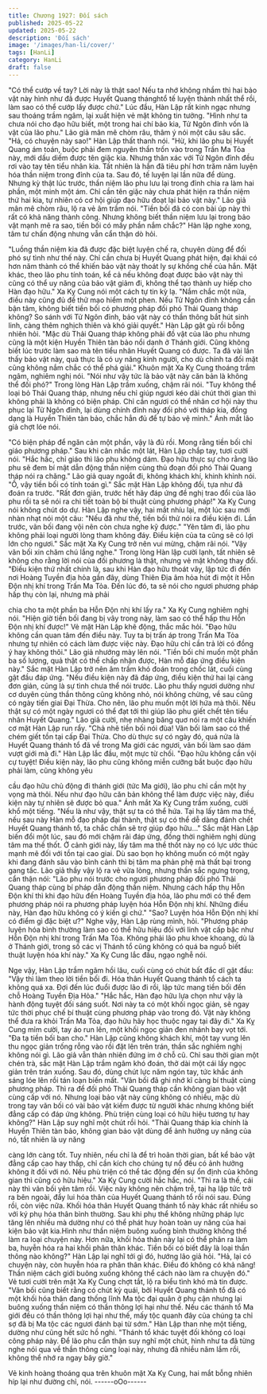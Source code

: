 ```yaml
---
title: Chương 1927: Đối sách
published: 2025-05-22
updated: 2025-05-22
description: 'Đối sách'
image: '/images/han-li/cover/'
tags: [HanLi]
category: HanLi
draft: false
---
```


"Có thể cướp về tay? Lời này là thật sao! Nếu ta nhớ không nhầm
thì hai bảo vật này hình như đã được Huyết Quang thánghtổ tế
luyện thành nhất thể rồi, làm sao có thể cướp lấy được chứ."
Lúc đầu, Hàn Lập rất kinh ngạc nhưng sau thoáng trầm ngâm, lại
xuất hiện vẻ mặt không tin tưởng.
"Hình như ta chưa nói cho đạo hữu biết, một trong hai chí bảo kia,
Tử Ngôn đỉnh vốn là vật của lão phu."
Lão giả mân mê chòm râu, thâm ý nói một câu sâu sắc.
"Hả, có chuyện này sao!"
Hàn Lập thất thanh nói.
"Hừ, khi lão phu bị Huyết Quang ám toán, buộc phải đem nguyên
thần trốn vào trong Trấn Ma Tỏa này, mới dấu diếm được tên giặc
kia. Nhưng thân xác với Tử Ngôn đỉnh đều rơi vào tay tên tiểu
nhân kia. Tất nhiên là hắn đã tiêu phí hơn trăm năm luyện hóa
thần niệm trong đỉnh của ta. Sau đó, tế luyện lại lần nữa để dùng.
Nhưng kỳ thật lúc trước, thần niệm lão phu lưu lại trong đỉnh chia
ra làm hai phần, một minh một ám. Chỉ cần tên giặc này chưa
phát hiện ra thần niệm thứ hai kia, tự nhiên có cơ hội giúp đạo
hữu đoạt lại bảo vật này."
Lão giả mân mê chòm râu, lộ ra vẻ âm trầm nói.
"Tiền bối đã có con bài úp này thì rất có khả năng thành công.
Nhưng không biết thần niệm lưu lại trong bảo vật mạnh mẽ ra
sao, tiền bối có mấy phần nắm chắc?"
Hàn lập nghe xong, tâm tư chấn động nhưng vẫn cẩn thận dò hỏi.

"Luồng thần niệm kia đã được đặc biệt luyện chế ra, chuyên dùng
để đối phó sự tình như thế này. Chỉ cần chưa bị Huyết Quang
phát hiện, đại khái có hơn năm thành có thể khiến bảo vật này
thoát ly sự khống chế của hắn. Mặt khác, theo lão phu tính toán,
kể cả nếu không đoạt được bảo vật này thì cũng có thể uy năng
của bảo vật giảm đi, không thể tạo thành uy hiếp cho Hàn đạo
hữu."
Xa Kỵ Cung nói một cách tự tin kỳ lạ.
"Nắm chắc một nửa, điều này cũng đủ để thử mạo hiểm một
phen. Nếu Tử Ngôn đỉnh không cần bận tâm, không biết tiền bối
có phương pháp đối phó Thải Quang tháp không? So sánh với Tử
Ngôn đỉnh, bảo vật này có thần thông bắt hút sinh linh, càng thêm
nghịch thiên và khó giải quyết."
Hàn Lập gật gù rồi bỗng nhiên hỏi.
"Mặc dù Thải Quang tháp không phải đồ vật của lão phu nhưng
cũng là một kiện Huyền Thiên tàn bảo nổi danh ở Thánh giới.
Cũng không biết lúc trước làm sao mà tên tiểu nhân Huyết Quang
có được. Ta đã vài lần thấy bảo vật này, quả thực là có uy năng
kinh người, cho dù chính ta đối mặt cũng không nắm chắc có thể
phá giải."
Khuôn mặt Xa Kỵ Cung thoáng trầm ngâm, nghiêm nghị nói.
"Nói như vậy tức là bảo vật này căn bản là không thể đối phó?"
Trong lòng Hàn Lập trầm xuống, chậm rãi nói.
"Tuy không thể loại bỏ Thải Quang tháp, nhưng nếu chỉ giúp
ngươi kéo dài chút thời gian thì không phải là không có biện pháp.
Chỉ cần ngươi có thể nhân cơ hội này thu phục lại Tử Ngôn đỉnh,
lại dùng chính đỉnh này đối phó với tháp kia, đồng dạng là Huyền
Thiên tàn bảo, chắc hẳn đủ để tự bảo vệ mình."
Ánh mắt lão giả chợt lóe nói.

"Có biện pháp để ngăn cản một phần, vậy là đủ rồi. Mong rằng
tiền bối chỉ giáo phương pháp."
Sau khi cân nhắc một lát, Hàn Lập chắp tay, tươi cười nói.
"Hắc hắc, chỉ giáo thì lão phu không dám. Đạo hữu thực sự cho
rằng lão phu sẽ đem bí mật dẫn động thần niệm cùng thủ đoạn
đối phó Thải Quang tháp nói ra chăng."
Lão giả quay ngoắt đi, không khách khí, khinh khỉnh nói.
"Ồ, vậy tiền bối có tính toán gì."
Sắc mặt Hàn Lập không đổi, tựa như đã đoán ra trước.
"Rất đơn giản, trước hết hãy đáp ứng đề nghị trao đổi của lão phu
rồi ta sẽ nói ra chi tiết toàn bộ bí thuật cùng phương pháp!"
Xa Kỵ Cung nói không chút do dự.
Hàn Lập nghe vậy, hai mắt nhíu lại, một lúc sau mới nhàn nhạt nói
một câu:
"Nếu đã như thế, tiền bối thử nói ra điều kiện đi. Lần trước, vãn
bối đang vội nên còn chưa nghe kỹ được."
"Yên tâm đi, lão phu không phải loại người lòng tham không đáy.
Điều kiện của ta cũng sẽ có lợi lớn cho ngươi."
Sắc mặt Xa Kỵ Cung trở nên vui mừng, chậm rãi nói.
"Vậy vãn bối xin chăm chú lắng nghe."
Trong lòng Hàn lập cười lạnh, tất nhiên sẽ không cho rằng lời nói
của đối phương là thật, nhưng vẻ mặt không thay đổi.
"Điều kiện thứ nhất chính là, sau khi Hàn đạo hữu thoát vây, lập
tức đi đến nơi Hoàng Tuyền địa hỏa gần đây, dùng Thiên Địa âm
hỏa hút đi một ít Hỗn Độn nhị khí trong Trấn Ma Tỏa. Đến lúc đó,
ta sẽ nói cho ngươi phương pháp hấp thụ còn lại, nhưng mà phải

chia cho ta một phần ba Hỗn Độn nhị khí lấy ra."
Xa Kỵ Cung nghiêm nghị nói.
"Hiện giờ tiền bối đang bị vây trong này, làm sao có thể hấp thu
Hỗn Độn nhị khí được!"
Vẻ mặt Hàn Lập khẽ động, thắc mắc hỏi.
"Đạo hữu không cần quan tâm đến điều này. Tuy ta bị trấn áp
trong Trấn Ma Tỏa nhưng tự nhiên có cách làm được việc này.
Đạo hữu chỉ cần trả lời có đồng ý hay không thôi."
Lão giả nhướng mày lên nói.
"Tiền bối chỉ muốn một phần ba số lượng, quả thật có thể chấp
nhận được, Hàn mỗ đáp ứng điều kiện này."
Sắc mặt Hàn Lập trở nên âm trầm khó đoán trong chốc lát, cuối
cùng gật đầu đáp ứng.
"Nếu điều kiện này đã đáp ứng, điều kiện thứ hai lại càng đơn
giản, cũng là sự tình chưa thể nói trước. Lão phu thấy ngươi
dường như cơ duyên cùng thần thông cũng không nhỏ, nói không
chừng, về sau cũng có ngày tiến giai Đại Thừa. Cho nên, lão phu
muốn một lời hứa mà thôi. Nếu thật sự có một ngày ngươi có thể
đạt tới thì giúp lão phu giết chết tên tiểu nhân Huyết Quang."
Lão giả cười, nhẹ nhàng bâng quơ nói ra một câu khiến cơ mặt
Hàn Lập run rẩy.
"Chả nhẽ tiền bối nói đùa! Vãn bối làm sao có thể chém giết tồn
tại cấp Đại Thừa. Cho dù thực sự có ngày đó, quá nửa là Huyết
Quang thánh tổ đã về trong Ma giới các ngươi, vãn bối làm sao
dám vượt giới mà đi."
Hàn Lập lắc đầu, một mực từ chối.
"Đạo hữu không cần vội cự tuyệt! Điều kiện này, lão phu cũng
không miễn cưỡng bắt buộc đạo hữu phải làm, cũng không yêu

cầu đạo hữu chủ động đi thánh giới (tức Ma giới), lão phu chỉ cần
một hy vọng mà thôi. Nếu như đạo hữu căn bản không thể làm
được việc này, điều kiện này tự nhiên sẽ được bỏ qua."
Ánh mắt Xa Kỵ Cung trầm xuống, cười khổ một tiếng.
"Nếu là như vậy, thật sự ta có thể hứa. Tại hạ lấy tâm ma thề, nếu
sau này Hàn mỗ đạo pháp đại thành, thật sự có thể dễ dàng đánh
chết Huyết Quang thánh tổ, ta chắc chắn sẽ trợ giúp đạo hữu…"
Sắc mặt Hàn Lập biến đổi một lúc, sau đó mới chậm rãi đáp ứng,
đồng thời nghiêm nghị dùng tâm ma thề thốt.
Ở cảnh giới này, lấy tâm ma thề thốt này nọ có lực ước thúc
mạnh mẽ đối với tồn tại cao giai.
Dù sao bọn họ không muốn có một ngày khi đang đánh sâu vào
bình cảnh thì bị tâm ma phản phệ mà thất bại trong gang tấc.
Lão giả thấy vậy lộ ra vẻ vừa lòng, nhưng thần sắc ngưng trọng,
cẩn thận nói:
"Lão phu nói trước cho ngươi phương pháp đối phó Thải Quang
tháp cùng bí pháp dẫn động thần niệm. Nhưng cách hấp thụ Hỗn
Độn khí thì khi đạo hữu đến Hoàng Tuyền địa hỏa, lão phu mới có
thể đem phương pháp nói ra phương pháp luyện hóa Hỗn Độn nhị
khí. Những điều này, Hàn đạo hữu không có ý kiến gì chứ."
"Sao? Luyện hóa Hỗn Độn nhị khí có điểm gì đặc biệt ư?"
Nghe vậy, Hàn Lập rùng mình, hỏi.
"Phương pháp luyện hóa bình thường làm sao có thể hữu hiệu đối
với linh vật cấp bậc như Hỗn Độn nhị khí trong Trấn Ma Tỏa.
Không phải lão phu khoe khoang, dù là ở Thánh giới, trong số các
vị Thánh tổ cũng không có quá ba nguồ biết thuật luyện hóa khí
này."
Xa Kỵ Cung lắc đầu, ngạo nghễ nói.

Nge vậy, Hàn Lập trầm ngâm hồi lâu, cuối cùng có chút bất đắc dĩ
gật đầu:
"Vậy thì làm theo lời tiền bối đi. Hóa thân Huyết Quang thánh tổ
cách ta không quá xa. Đợi đến lúc đuổi được lão đi rồi, lập tức
mang tiền bối đến chỗ Hoàng Tuyền Địa Hỏa."
"Hắc hắc, Hàn đạo hữu lựa chọn như vậy là hành động tuyệt đối
sáng suốt. Nơi này ta có một khối ngọc giản, sẽ ngay tức thời
phục chế bí thuật cùng phương pháp vào trong đó. Vật này không
thể đưa ra khỏi Trấn Ma Tỏa, đạo hữu hãy học thuộc ngay tại đây
đi."
Xa Kỵ Cung mỉm cười, tay áo run lên, một khối ngọc giản đen
nhánh bay vọt tới.
"Đa tạ tiền bối ban cho."
Hàn Lập cũng không khách khí, một tay vung lên thu ngọc giản
trống rỗng vào rồi đặt lên trên trán, thần sắc nghiêm nghị không
nói gì.
Lão giả vẫn thản nhiên đứng im ở chỗ cũ.
Chỉ sau thời gian một chén trà, sắc mặt Hàn Lập trầm ngâm khó
đoán, thở dài một cái lấy ngọc giản trên trán xuống. Sau đó, dùng
chút lực năm ngón tay, tức khắc ánh sáng lóe lên rồi tán loạn biến
mất.
"Vãn bối đã ghi nhớ kĩ càng bí thuật cùng phương pháp. Thì ra để
đối phó Thải Quang tháp cần không gian bảo vật cùng cấp với nó.
Nhưng loại bảo vật này cũng không có nhiều, mặc dù trong tay
vãn bối có vài bảo vật kiếm được từ người khác nhưng không biết
đẳng cấp có đáp ứng không. Phù triện cùng loại có hữu hiệu
tương tự hay không?"
Hàn Lập suy nghĩ một chút rồi hỏi.
"Thải Quang tháp kia chính là Huyền Thiên tàn bảo, không gian
bảo vật dùng để ảnh hưởng uy năng của nó, tất nhiên là uy năng

càng lớn càng tốt. Tuy nhiên, nếu chỉ là để trì hoãn thời gian, bất
kể bảo vật đẳng cấp cao hay thấp, chỉ cần kích cho chúng tự nổ
đều có ảnh hưởng không ít đối với nó. Nếu phù triện có thể tác
động đến sự ổn định của không gian thì cũng có hữu hiệu."
Xa Kỵ Cung cười hắc hắc, nói.
"Thì ra là thế, cái này thì vãn bối yên tâm rồi. Việc này không nên
chậm trễ, tại hạ lập tức trở ra bên ngoài, đẩy lui hóa thân của
Huyết Quang thánh tổ rồi nói sau. Đúng rồi, còn việc nữa. Khối
hóa thân Huyết Quang thánh tổ này khác rất nhiều so với ký phụ
hóa thân bình thường. Sau khi phụ thể không những pháp lực
tăng lên nhiều mà dường như có thể phát huy hoàn toàn uy năng
của hai kiện bảo vật kia.Hình như thần niệm buông xuống bình
thường không thể làm ra loại chuyện này. Hơn nữa, khối hóa thân
này lại có thể phân ra làm ba, huyễn hóa ra hai khối phân thân
khác. Tiền bối có biết đây là loại thần thông nào không?"
Hàn Lập lại nghĩ tới gì đó, hướng lão giả hỏi.
"Hả, lại có chuyện này, còn huyễn hóa ra phân thân khác. Điều đó
không có khả năng! Thần niệm cách giới buông xuống không thể
cách nào làm ra chuyện đó."
Vẻ tươi cười trên mặt Xa Kỵ Cung chợt tắt, lộ ra biểu tình khó mà
tin được.
"Vãn bối cũng biết rằng có chút kỳ quái, bởi Huyết Quang thánh tổ
đã có một khối hóa thân đang thống lĩnh Ma tộc đại quân ở phụ
cận nhưng lại buông xuống thần niệm có thần thông lợi hại như
thế. Nếu các thánh tổ Ma giới đều có thần thông lợi hại như thế,
mấy tộc quanh đây của chúng ta chỉ sợ đã bị Ma tộc các ngươi
đánh bại từ sớm."
Hàn Lập than nhẹ một tiếng, dường như cũng hết sức hồ nghi.
"Thánh tổ khác tuyệt đối không có loại công pháp này. Để lão phu
cẩn thận suy nghĩ một chút, hình như ta đã từng nghe nói qua về
thần thông cùng loại này, nhưng đã nhiều năm lắm rồi, không thể
nhớ ra ngay bây giờ."

Vẻ kinh hoàng thoáng qua trên khuôn mặt Xa Kỵ Cung, hai mắt
bỗng nhiên híp lại như đường chỉ, nói.
------oOo------
